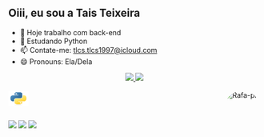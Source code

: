 ## Oiii, eu sou a Tais Teixeira



- 🔭 Hoje trabalho com back-end
- 🌱 Estudando Python
- 📫 Contate-me: tlcs.tlcs1997@icloud.com
- 😄 Pronouns: Ela/Dela


<div align="center">
  <a href="https://www.linkedin.com/in/tais-teixeira-29070321b/">
  <img height="130em" src="https://github-readme-stats.vercel.app/api?username=Taistlct&show_icons=true&theme=dracula&include_all_commits=true&count_private=true"/>
  <img height="130em" src="https://github-readme-stats.vercel.app/api/top-langs/?username=Taistlct&layout=compact&langs_count=7&theme=dracula"/>
</div>

<div style="display: inline_block"><br>
  <img align="center" alt="Rafa-Python" height="30" width="40" src="https://raw.githubusercontent.com/devicons/devicon/master/icons/python/python-original.svg">
  <img align="right" alt="Rafa-pic" height="150" style="border-radius:50px;" src="https://cdn.discordapp.com/attachments/970448059840491583/970448442159677440/download20220500191206.png">
</div>
  
##
  
  
<div> 
  <a href="https://instagram.com/d.taiscarvalho" target="_blank"><img src="https://img.shields.io/badge/-Instagram-%23E4405F?style=for-the-badge&logo=instagram&logoColor=white" target="_blank"></a> 	    
  <a href="https://www.linkedin.com/in/tais-teixeira-29070321b/" target="_blank"><img src="https://img.shields.io/badge/-LinkedIn-%230077B5?style=for-the-badge&logo=linkedin&logoColor=white" target="_blank"></a> 
  <a href="https://web.whatsapp.com/send?phone={+553597214395}" target="_blank"><img src="https://img.shields.io/badge/WhatsApp-25D366?style=for-the-badge&logo=whatsapp&logoColor=white" target="_blank"></a> 

 
</div>
